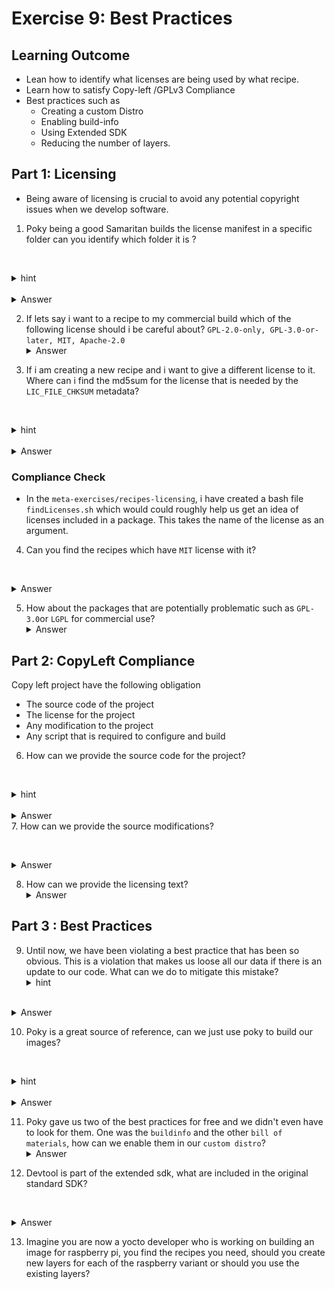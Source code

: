 # Exercise 9: Best Practices
## Learning Outcome 
* Lean how to identify what licenses are being used by what recipe.
* Learn how to satisfy Copy-left /GPLv3 Compliance
* Best practices such as 
	* Creating a custom Distro
	* Enabling build-info
	* Using Extended SDK
	* Reducing the number of layers.
## Part 1: Licensing

* Being aware of licensing is crucial to avoid any potential copyright issues when we develop software.
1. Poky being a good Samaritan builds the license manifest in a specific folder can you identify which folder it is ?

   <details>
   <summary>hint</summary>
   Maybe it is somwhere inside the tmp folder?
</details>
  <details>
	   <summary>Answer</summary>
	`~/work/poky/poky/build/tmp/deploy/license` is where we find licensing information for all the packages!
   </details>

2. If lets say i want to a recipe to my commercial build which of the following license should i be careful about? `GPL-2.0-only, GPL-3.0-or-later, MIT, Apache-2.0`
   <details>
   <summary>Answer</summary>
`GPL-3.0 or later` is dangerous
</details>

3. If i am creating a new recipe and i want to give a different license to it. Where can i find the md5sum for the license that is needed by the `LIC_FILE_CHKSUM` metadata?

   <details>
   <summary>hint</summary>
   check the `meta` layer
</details>
  <details>
	   <summary>Answer</summary>
	- /home/yocto/work/poky/poky/meta/files/common-licenses
	- and then we can run md5sum
   </details>

### Compliance Check
* In the `meta-exercises/recipes-licensing`, i have created a bash file `findLicenses.sh` which would could roughly help us get an idea of licenses included in a package. This takes the name of the license as an argument.
4. Can you find the recipes which have `MIT` license with it?

  <details>
	   <summary>Answer</summary>
	- ./findLicenses MIT
	
   </details>

5. How about the packages that are potentially problematic  such as `GPL-3.0`or `LGPL` for commercial use?
  <details>
	   <summary>Answer</summary>
	-  `./findLicenses GPL-3.0`
   </details>


## Part 2: CopyLeft Compliance

Copy left project have the following obligation 
- The source code of the project
- The license for the project
- Any modification to the project
- Any script that is required to configure and build

6. How can we provide the source code for the project? 

   <details>
   <summary>hint</summary>
   we inherit something
</details>
  <details>
	   <summary>Answer</summary>
    -  `INHERIT += "archiver"`
    - `ARCHIVER_MODE[src] = "original"`
   </details>
7. How can we provide the source modifications?

  <details>
	   <summary>Answer</summary>
    - `ARCHIVER_MODE[src] = "patched"`
   </details>

8. How can we provide the licensing text?
  <details>
	   <summary>Answer</summary>
    - `COPY_LIC_MANIFEST = "1"`
    - 'COPY_LIC_DIRS = "1"'`
   </details>

## Part 3 :  Best Practices

9. Until now, we have been violating a best practice that has been so obvious. This is a violation that makes us loose all our data if there is an update to our code. What can we do to mitigate this mistake?
   <details>
   <summary>hint</summary>
   Is all our metadata versioncontrolled?
</details>
  <details>
	   <summary>Answer</summary>
	- Local.conf is not version controlled, so we should remove the changes from local.conf and isntead move it our distro and image recipes instead!
   </details>

10. Poky is a great source of reference, can we just use poky to build our images?

   <details>
   <summary>hint</summary>
   Look at the Learning outcome
</details>
  <details>
	   <summary>Answer</summary>
	We have to transition to a custom distro and we cannot use poky as it has a lot of unnecessary packages.
   </details>

11. Poky gave us two of the best practices for free and we didn't even have to look for them. One was the `buildinfo` and the other `bill of materials`, how can we enable them in our `custom distro`?
  <details>
	   <summary>Answer</summary>
	INHERIT += "create-spdx"
	`inherit image-buildinfo`
	
   </details>

12.  Devtool is part of the extended sdk, what are included in the original standard SDK?

  <details>
	   <summary>Answer</summary>
	QEMU
	 bitbake
	 
	
   </details>


13. Imagine you are now a yocto developer who is working on building an image for raspberry pi,  you find the recipes you need, should you create new layers for each of the raspberry variant or should you use the existing layers? 